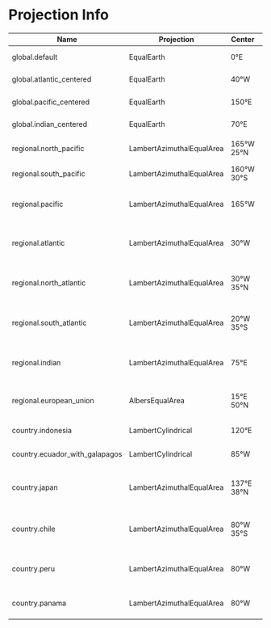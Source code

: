 # Projection Info
Name | Projection | Center | Extent | Thumbnail
------ | ---------- | ------ | ------ | ---------
global.default | EqualEarth | 0°E  |  | ![thumbnail of global.default](images/global-default.png)
global.atlantic_centered | EqualEarth | 40°W  |  | ![thumbnail of global.atlantic_centered](images/global-atlantic_centered.png)
global.pacific_centered | EqualEarth | 150°E  |  | ![thumbnail of global.pacific_centered](images/global-pacific_centered.png)
global.indian_centered | EqualEarth | 70°E  |  | ![thumbnail of global.indian_centered](images/global-indian_centered.png)
regional.north_pacific | LambertAzimuthalEqualArea | 165°W 25°N  | (250°W&nbsp;10°S) (70°W&nbsp;60°N) | ![thumbnail of regional.north_pacific](images/regional-north_pacific.png)
regional.south_pacific | LambertAzimuthalEqualArea | 160°W 30°S  | (250°W&nbsp;70°S) (70°W&nbsp;10°N) | ![thumbnail of regional.south_pacific](images/regional-south_pacific.png)
regional.pacific | LambertAzimuthalEqualArea | 165°W  | (250°W&nbsp;65°S) (70°W&nbsp;65°N) | ![thumbnail of regional.pacific](images/regional-pacific.png)
regional.atlantic | LambertAzimuthalEqualArea | 30°W  | (80°W&nbsp;75°S) (20°E&nbsp;75°N) | ![thumbnail of regional.atlantic](images/regional-atlantic.png)
regional.north_atlantic | LambertAzimuthalEqualArea | 30°W 35°N  | (80°W&nbsp;5°S) (20°E&nbsp;75°N) | ![thumbnail of regional.north_atlantic](images/regional-north_atlantic.png)
regional.south_atlantic | LambertAzimuthalEqualArea | 20°W 35°S  | (55°W&nbsp;55°S) (15°E&nbsp;5°N) | ![thumbnail of regional.south_atlantic](images/regional-south_atlantic.png)
regional.indian | LambertAzimuthalEqualArea | 75°E  | (20°E&nbsp;30°S) (140°E&nbsp;70°N) | ![thumbnail of regional.indian](images/regional-indian.png)
regional.european_union | AlbersEqualArea | 15°E 50°N  | (25°W&nbsp;25°N) (55°E&nbsp;75°N) | ![thumbnail of regional.european_union](images/regional-european_union.png)
country.indonesia | LambertCylindrical | 120°E  | (80°E&nbsp;20°S) (160°E&nbsp;20°N) | ![thumbnail of country.indonesia](images/country-indonesia.png)
country.ecuador_with_galapagos | LambertCylindrical | 85°W  | (97°W&nbsp;10°S) (73°W&nbsp;5°N) | ![thumbnail of country.ecuador_with_galapagos](images/country-ecuador_with_galapagos.png)
country.japan | LambertAzimuthalEqualArea | 137°E 38°N  | (125°E&nbsp;26°N) (155°E&nbsp;50°N) | ![thumbnail of country.japan](images/country-japan.png)
country.chile | LambertAzimuthalEqualArea | 80°W 35°S  | (100°W&nbsp;60°S) (60°W&nbsp;10°S) | ![thumbnail of country.chile](images/country-chile.png)
country.peru | LambertAzimuthalEqualArea | 80°W  | (95°W&nbsp;25°S) (65°W&nbsp;5°N) | ![thumbnail of country.peru](images/country-peru.png)
country.panama | LambertAzimuthalEqualArea | 80°W  | (88°W&nbsp;2°S) (72°W&nbsp;15°N) | ![thumbnail of country.panama](images/country-panama.png)